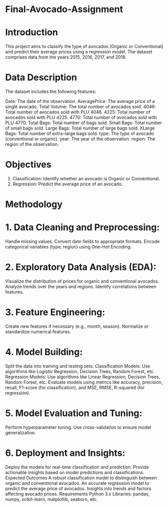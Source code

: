 # Final-Avocado-Assignment
# Introduction
This project aims to classify the type of avocados (Organic or Conventional) and predict their average prices using a regression model. The dataset comprises data from the years 2015, 2016, 2017, and 2018.
# Data Description
The dataset includes the following features:

Date: The date of the observation.
AveragePrice: The average price of a single avocado.
Total Volume: The total number of avocados sold.
4046: Total number of avocados sold with PLU 4046.
4225: Total number of avocados sold with PLU 4225.
4770: Total number of avocados sold with PLU 4770.
Total Bags: Total number of bags sold.
Small Bags: Total number of small bags sold.
Large Bags: Total number of large bags sold.
XLarge Bags: Total number of extra-large bags sold.
type: The type of avocado (conventional or organic).
year: The year of the observation.
region: The region of the observation.
# Objectives
1.	Classification: Identify whether an avocado is Organic or Conventional.
2.	Regression: Predict the average price of an avocado.
# Methodology
# 1.	Data Cleaning and Preprocessing:
Handle missing values.
Convert date fields to appropriate formats.
Encode categorical variables (type, region) using One-Hot Encoding.
# 2.	Exploratory Data Analysis (EDA):
Visualize the distribution of prices for organic and conventional avocados.
Analyze trends over the years and regions.
Identify correlations between features.
# 3.	Feature Engineering:
Create new features if necessary (e.g., month, season).
Normalize or standardize numerical features.
# 4.	Model Building:
Split the data into training and testing sets.
Classification Models: Use algorithms like Logistic Regression, Decision Trees, Random Forest, etc.
Regression Models: Use algorithms like Linear Regression, Decision Trees, Random Forest, etc.
Evaluate models using metrics like accuracy, precision, recall, F1-score (for classification), and MSE, RMSE, R-squared (for regression).
# 5.	Model Evaluation and Tuning:
Perform hyperparameter tuning.
Use cross-validation to ensure model generalization.
# 6.	Deployment and Insights:
Deploy the models for real-time classification and prediction.
Provide actionable insights based on model predictions and classifications.
Expected Outcomes
A robust classification model to distinguish between organic and conventional avocados.
An accurate regression model to predict the average price of avocados.
Insights into trends and factors affecting avocado prices.
Requirements
Python 3.x
Libraries: pandas, numpy, scikit-learn, matplotlib, seaborn, etc.
